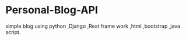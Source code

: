 # Personal-Blog-API
simple blog using python ,Django ,Rest frame work ,html ,bootstrap ,java script.
